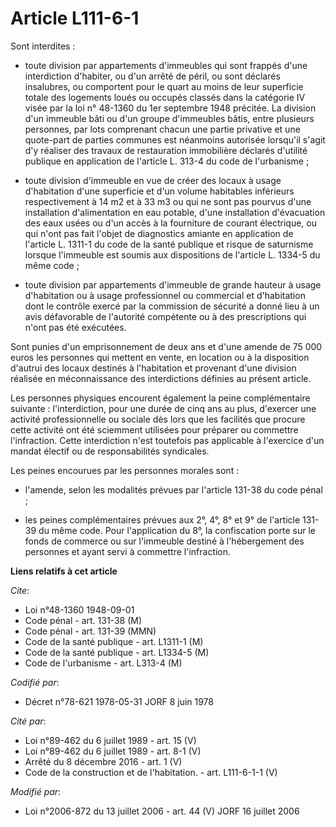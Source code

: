 # Article L111-6-1

Sont interdites :

- toute division par appartements d'immeubles qui sont frappés d'une interdiction d'habiter, ou d'un arrêté de péril, ou sont
déclarés insalubres, ou comportent pour le quart au moins de leur superficie totale des logements loués ou occupés classés
dans la catégorie IV visée par la loi n° 48-1360 du 1er septembre 1948 précitée. La division d'un immeuble bâti ou d'un
groupe d'immeubles bâtis, entre plusieurs personnes, par lots comprenant chacun une partie privative et une quote-part de
parties communes est néanmoins autorisée lorsqu'il s'agit d'y réaliser des travaux de restauration immobilière déclarés
d'utilité publique en application de l'article L. 313-4 du code de l'urbanisme ;

- toute division d'immeuble en vue de créer des locaux à usage d'habitation d'une superficie et d'un volume habitables
inférieurs respectivement à 14 m2 et à 33 m3 ou qui ne sont pas pourvus d'une installation d'alimentation en eau potable,
d'une installation d'évacuation des eaux usées ou d'un accès à la fourniture de courant électrique, ou qui n'ont pas fait
l'objet de diagnostics amiante en application de l'article L. 1311-1 du code de la santé publique et risque de saturnisme
lorsque l'immeuble est soumis aux dispositions de l'article L. 1334-5 du même code ;

- toute division par appartements d'immeuble de grande hauteur à usage d'habitation ou à usage professionnel ou commercial et
d'habitation dont le contrôle exercé par la commission de sécurité a donné lieu à un avis défavorable de l'autorité
compétente ou à des prescriptions qui n'ont pas été exécutées.

Sont punies d'un emprisonnement de deux ans et d'une amende de 75 000 euros les personnes qui mettent en vente, en location
ou à la disposition d'autrui des locaux destinés à l'habitation et provenant d'une division réalisée en méconnaissance des
interdictions définies au présent article.

Les personnes physiques encourent également la peine complémentaire suivante : l'interdiction, pour une durée de cinq ans au
plus, d'exercer une activité professionnelle ou sociale dès lors que les facilités que procure cette activité ont été
sciemment utilisées pour préparer ou commettre l'infraction. Cette interdiction n'est toutefois pas applicable à l'exercice
d'un mandat électif ou de responsabilités syndicales.

Les peines encourues par les personnes morales sont :

- l'amende, selon les modalités prévues par l'article 131-38 du code pénal ;

- les peines complémentaires prévues aux 2°, 4°, 8° et 9° de l'article 131-39 du même code. Pour l'application du 8°, la
confiscation porte sur le fonds de commerce ou sur l'immeuble destiné à l'hébergement des personnes et ayant servi à
commettre l'infraction.

**Liens relatifs à cet article**

_Cite_:

  - Loi n°48-1360 1948-09-01
  - Code pénal - art. 131-38 (M)
  - Code pénal - art. 131-39 (MMN)
  - Code de la santé publique - art. L1311-1 (M)
  - Code de la santé publique - art. L1334-5 (M)
  - Code de l'urbanisme - art. L313-4 (M)

_Codifié par_:

  - Décret n°78-621 1978-05-31 JORF 8 juin 1978

_Cité par_:

  - Loi n°89-462 du 6 juillet 1989 - art. 15 (V)
  - Loi n°89-462 du 6 juillet 1989 - art. 8-1 (V)
  - Arrêté du 8 décembre 2016 - art. 1 (V)
  - Code de la construction et de l'habitation. - art. L111-6-1-1 (V)

_Modifié par_:

  - Loi n°2006-872 du 13 juillet 2006 - art. 44 (V) JORF 16 juillet 2006
